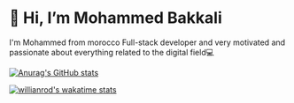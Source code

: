 <h1>👋 Hi, I’m Mohammed Bakkali</h1>
I'm Mohammed from morocco Full-stack developer and very motivated and passionate about everything related to the digital field💻

[![Anurag's GitHub stats](https://github-readme-stats.vercel.app/api?username=Mohammed)](https://github.com/anuraghazra/github-readme-stats)

[![willianrod's wakatime stats](https://github-readme-stats.vercel.app/api/wakatime?username=Mohammed)](https://github.com/anuraghazra/github-readme-stats)


